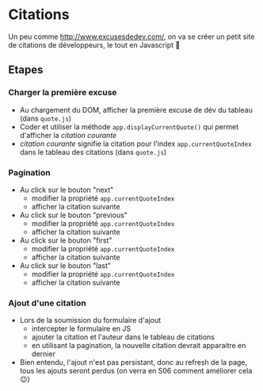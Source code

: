 # Citations

Un peu comme http://www.excusesdedev.com/, on va se créer un petit site de citations de développeurs, le tout en Javascript :tada:

## Etapes

### Charger la première excuse

- Au chargement du DOM, afficher la première excuse de dév du tableau (dans `quote.js`)
- Coder et utiliser la méthode `app.displayCurrentQuote()` qui permet d'afficher la _citation courante_
- _citation courante_ signifie la citation pour l'index `app.currentQuoteIndex` dans le tableau des citations (dans `quote.js`)

### Pagination

- Au click sur le bouton "next"
  - modifier la propriété `app.currentQuoteIndex`
  - afficher la citation suivante
- Au click sur le bouton "previous"
  - modifier la propriété `app.currentQuoteIndex`
  - afficher la citation suivante
- Au click sur le bouton "first"
  - modifier la propriété `app.currentQuoteIndex`
  - afficher la citation suivante
- Au click sur le bouton "last"
  - modifier la propriété `app.currentQuoteIndex`
  - afficher la citation suivante

### Ajout d'une citation

- Lors de la soumission du formulaire d'ajout
  - intercepter le formulaire en JS
  - ajouter la citation et l'auteur dans le tableau de citations
  - en utilisant la pagination, la nouvelle citation devrait apparaitre en dernier
- Bien entendu, l'ajout n'est pas persistant, donc au refresh de la page, tous les ajouts seront perdus (on verra en S06 comment améliorer cela :wink:)